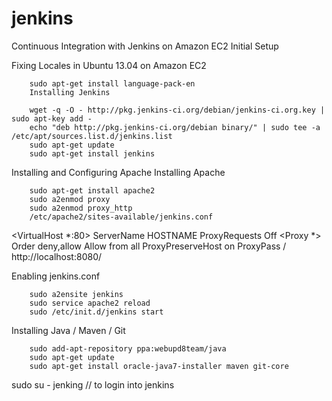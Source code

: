 # jenkins
Continuous Integration with Jenkins on Amazon EC2
Initial Setup

Fixing Locales in Ubuntu 13.04 on Amazon EC2

        sudo apt-get install language-pack-en
        Installing Jenkins

        wget -q -O - http://pkg.jenkins-ci.org/debian/jenkins-ci.org.key | sudo apt-key add -
        echo "deb http://pkg.jenkins-ci.org/debian binary/" | sudo tee -a /etc/apt/sources.list.d/jenkins.list
        sudo apt-get update
        sudo apt-get install jenkins
Installing and Configuring Apache
Installing Apache

        sudo apt-get install apache2
        sudo a2enmod proxy
        sudo a2enmod proxy_http
        /etc/apache2/sites-available/jenkins.conf

<VirtualHost *:80>
    ServerName HOSTNAME
    ProxyRequests Off
    <Proxy *>
        Order deny,allow
        Allow from all
    </Proxy>
    ProxyPreserveHost on
    ProxyPass / http://localhost:8080/
</VirtualHost>

Enabling jenkins.conf

        sudo a2ensite jenkins
        sudo service apache2 reload
        sudo /etc/init.d/jenkins start

Installing Java / Maven / Git

        sudo add-apt-repository ppa:webupd8team/java
        sudo apt-get update
        sudo apt-get install oracle-java7-installer maven git-core
sudo su - jenking // to login into jenkins
